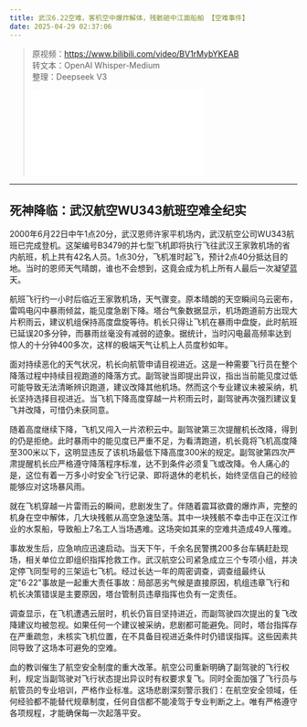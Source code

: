 ```yaml
---
title: 武汉6.22空难，客机空中爆炸解体，残骸砸中江面船舶 【空难事件】
date: 2025-04-29 02:37:06
---
```


> 原视频：https://www.bilibili.com/video/BV1rMybYKEAB<br>转文本：OpenAI Whisper-Medium<br>整理：Deepseek V3
>
> <iframe src="//player.bilibili.com/player.html?bvid=BV1rMybYKEAB&autoplay=0" scrolling="no" border="0" frameborder="no" framespacing="0" allowfullscreen="true"></iframe>

---

## 死神降临：武汉航空WU343航班空难全纪实

2000年6月22日中午1点20分，武汉恩师许家平机场内，武汉航空公司WU343航班已完成登机。这架编号B3479的并七型飞机即将执行飞往武汉王家敦机场的省内航班，机上共有42名人员。1点30分，飞机准时起飞，预计2点40分抵达目的地。当时的恩师天气晴朗，谁也不会想到，这竟会成为机上所有人最后一次凝望蓝天。

航班飞行约一小时后临近王家敦机场，天气骤变。原本晴朗的天空瞬间乌云密布，雷鸣电闪中暴雨倾盆，能见度急剧下降。塔台气象数据显示，机场跑道前方出现大片积雨云，建议机组保持高度盘旋等待。机长只得让飞机在暴雨中盘旋，此时航班已延误20多分钟，而暴雨丝毫没有减弱的迹象。据统计，当时闪电最高频率达到惊人的十分钟400多次，这样的极端天气让机上人员度秒如年。

面对持续恶化的天气状况，机长向航管申请目视进近。这是一种需要飞行员在整个降落过程中持续目视跑道的降落方式。副驾驶当即提出异议，指出当前能见度过低可能导致无法清晰辨识跑道，建议改降其他机场。然而这个专业建议未被采纳，机长坚持选择目视进近。当飞机下降高度穿越一片积雨云时，副驾驶再次强烈建议复飞并改降，可惜仍未获同意。

随着高度继续下降，飞机又闯入一片浓积云中。副驾驶第三次提醒机长改降，得到的仍是拒绝。此时暴雨中的能见度已严重不足，为看清跑道，机长竟将飞机高度降至300米以下，这明显违反了该机场最低下降高度300米的规定。副驾驶第四次严肃提醒机长应严格遵守降落程序标准，达不到条件必须复飞或改降。令人痛心的是，这位有着一万多小时安全飞行记录、即将退休的老机长，始终坚信自己的经验能够应对这场暴风雨。

就在飞机穿越一片雷雨云的瞬间，悲剧发生了。伴随着震耳欲聋的爆炸声，完整的机身在空中解体，几大块残骸从高空急速坠落。其中一块残骸不幸击中正在汉江作业的水泵船，导致船上7名工人当场遇难。这场突如其来的空难共造成49人罹难。

事故发生后，应急响应迅速启动。当天下午，千余名民警携200多台车辆赶赴现场，相关单位立即组织指挥抢救工作。武汉航空公司紧急成立三个专项小组，并决定停飞同型号的三架运七飞机。经过长达一年的周密调查，调查组最终认定"6·22"事故是一起重大责任事故：局部恶劣气候是直接原因，机组违章飞行和机长决策错误是主要原因，塔台管制员违章指挥也负有一定责任。

调查显示，在飞机遭遇云层时，机长仍盲目坚持进近，而副驾驶四次提出的复飞改降建议均被忽视。如果任何一个建议被采纳，悲剧都可能避免。同时，塔台指挥存在严重疏忽，未核实飞机位置，在不具备目视进近条件时仍错误指挥。这些因素共同导致了这场本可避免的空难。

血的教训催生了航空安全制度的重大改革。航空公司重新明确了副驾驶的飞行权利，规定当副驾驶对飞行状态提出异议时有权要求复飞。同时全面加强了飞行员与航管员的专业培训，严格作业标准。这场悲剧深刻警示我们：在航空安全领域，任何经验都不能替代规章制度，任何自信都不能凌驾于专业判断之上。唯有严格遵守各项规程，才能确保每一次起落平安。